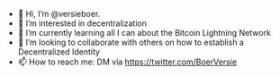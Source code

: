 - 👋 Hi, I’m @versieboer.
- 👀 I’m interested in decentralization
- 🌱 I’m currently learning all I can about the Bitcoin Lightning Network
- 💞️ I’m looking to collaborate with others on how to establish a Decentralized Identity
- 📫 How to reach me: DM via https://twitter.com/BoerVersie

<!---
versieboer/versieboer is a ✨ special ✨ repository because its `README.md` (this file) appears on your GitHub profile.
You can click the Preview link to take a look at your changes.
--->
